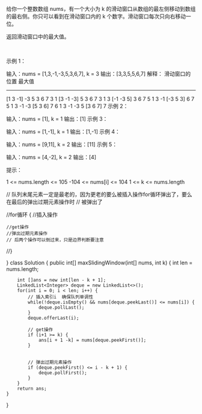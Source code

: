给你一个整数数组 nums，有一个大小为 k 的滑动窗口从数组的最左侧移动到数组的最右侧。你只可以看到在滑动窗口内的 k 个数字。滑动窗口每次只向右移动一位。

返回滑动窗口中的最大值。

 

示例 1：

输入：nums = [1,3,-1,-3,5,3,6,7], k = 3
输出：[3,3,5,5,6,7]
解释：
滑动窗口的位置                最大值
---------------               -----
[1  3  -1] -3  5  3  6  7       3
 1 [3  -1  -3] 5  3  6  7       3
 1  3 [-1  -3  5] 3  6  7       5
 1  3  -1 [-3  5  3] 6  7       5
 1  3  -1  -3 [5  3  6] 7       6
 1  3  -1  -3  5 [3  6  7]      7
示例 2：

输入：nums = [1], k = 1
输出：[1]
示例 3：

输入：nums = [1,-1], k = 1
输出：[1,-1]
示例 4：

输入：nums = [9,11], k = 2
输出：[11]
示例 5：

输入：nums = [4,-2], k = 2
输出：[4]
 

提示：

1 <= nums.length <= 105
-104 <= nums[i] <= 104
1 <= k <= nums.length


// 队列末尾元素一定是最老的，因为更老的要么被插入操作for循环弹出了，要么在最后的弹出过期元素操作时
// 被弹出了

//for循环 {
	//插入操作
	
	//get操作
	//弹出过期元素操作
	// 后两个操作可以倒过来，只是边界判断要注意
//}

}
class Solution {
    public int[] maxSlidingWindow(int[] nums, int k) {
        int len = nums.length;

        int []ans = new int[len - k + 1];
        LinkedList<Integer> deque = new LinkedList<>();
        for(int i = 0; i < len; i++) {
            // 插入索引i  确保队列单调性
            while(!deque.isEmpty() && nums[deque.peekLast()] <= nums[i]) {
                deque.pollLast();
            }
            deque.offerLast(i);

            // get操作
            if (i+1 >= k) {
                ans[i + 1 -k] = nums[deque.peekFirst()];
            }  
            

            // 弹出过期元素操作
            if (deque.peekFirst() <= i - k + 1) {
                deque.pollFirst();
            }
        }
        return ans;
    }
    
}